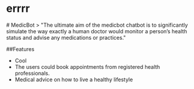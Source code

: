 # errrr
<html>
<span style="text-align: center;">
# MedicBot
</span>
</html>
> "The ultimate aim of the medicbot chatbot is to significantly simulate the way exactly a human doctor would monitor a person’s health status and advise any medications or practices."



##Features
* Cool
* The users could book appointments from registered health professionals.
* Medical advice on how to live a healthy lifestyle
